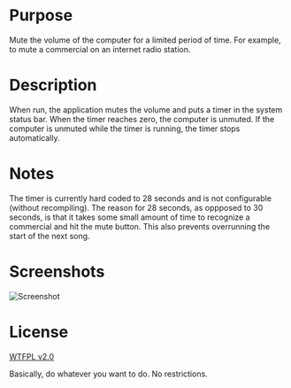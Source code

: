 # Purpose

Mute the volume of the computer for a limited period of time. For
example, to mute a commercial on an internet radio station.

# Description

When run, the application mutes the volume and puts a timer in the
system status bar. When the timer reaches zero, the computer is unmuted.
If the computer is unmuted while the timer is running, the timer stops
automatically.

# Notes

The timer is currently hard coded to 28 seconds and is not configurable
(without recompiling). The reason for 28 seconds, as oppposed to 30
seconds, is that it takes some small amount of time to recognize a
commercial and hit the mute button. This also prevents overrunning the
start of the next song.

# Screenshots

![Screenshot](MuteTimer/screenshot.png)

# License

[WTFPL v2.0](http://sam.zoy.org/wtfpl)

Basically, do whatever you want to do. No restrictions.

